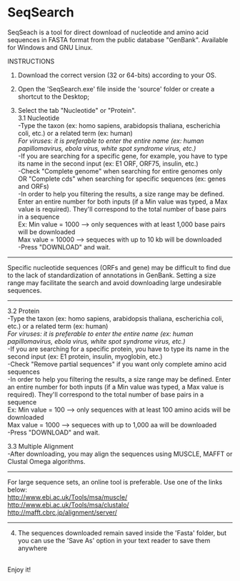 # SeqSearch

SeqSeach is a tool for direct download of nucleotide and amino acid sequences in FASTA format from the public database "GenBank". Available for Windows and GNU Linux.


INSTRUCTIONS

1. Download the correct version (32 or 64-bits) according to your OS.


2. Open the 'SeqSearch.exe' file inside the 'source' folder or create a shortcut to the Desktop;


3. Select the tab "Nucleotide" or "Protein".<br>
3.1 Nucleotide<br>
-Type the taxon (ex: homo sapiens, arabidopsis thaliana, escherichia coli, etc.) or a related term (ex: human)<br>
*For viruses: it is preferable to enter the entire name (ex: human papillomavirus, ebola virus, white spot syndrome virus, etc.)*<br>
-If you are searching for a specific gene, for example, you have to type its name in the second input (ex: E1 ORF, ORF75, insulin, etc.)<br>
-Check "Complete genome" when searching for entire genomes only OR "Complete cds" when searching for specific sequences (ex: genes and ORFs)<br>
-In order to help you filtering the results, a size range may be defined. Enter an entire number for both inputs (if a Min value was typed, a Max value is required). They'll correspond to the total number of base pairs in a sequence<br>
Ex: Min value = 1000 --> only sequences with at least 1,000 base pairs will be downloaded<br>
    Max value = 10000 --> sequeces with up to 10 kb will be downloaded<br>
-Press "DOWNLOAD" and wait.<br>

**************************************************************************************************************************************
Specific nucleotide sequences (ORFs and gene) may be difficult to find due to the lack of standardization of annotations in GenBank.
Setting a size range may facilitate the search and avoid downloading large undesirable sequences.
**************************************************************************************************************************************

3.2 Protein<br>
-Type the taxon (ex: homo sapiens, arabidopsis thaliana, escherichia coli, etc.) or a related term (ex: human)<br>
*For viruses: it is preferable to enter the entire name (ex: human papillomavirus, ebola virus, white spot syndrome virus, etc.)*<br>
-If you are searching for a specific protein, you have to type its name in the second input (ex: E1 protein, insulin, myoglobin, etc.)<br>
-Check "Remove partial sequences" if you want only complete amino acid sequences<br>
-In order to help you filtering the results, a size range may be defined. Enter an entire number for both inputs (if a Min value was typed, a Max value is required). They'll correspond to the total number of base pairs in a sequence<br>
Ex: Min value = 100 --> only sequences with at least 100 amino acids will be downloaded<br>
    Max value = 1000 --> sequeces with up to 1,000 aa will be downloaded<br>
-Press "DOWNLOAD" and wait.<br>

3.3 Multiple Alignment<br>
-After downloading, you may align the sequences using MUSCLE, MAFFT or Clustal Omega algorithms.<br>

************************************************************************************
For large sequence sets, an online tool is preferable. Use one of the links below:<br>
http://www.ebi.ac.uk/Tools/msa/muscle/ <br>
http://www.ebi.ac.uk/Tools/msa/clustalo/ <br>
http://mafft.cbrc.jp/alignment/server/
************************************************************************************

4. The sequences downloaded remain saved inside the 'Fasta' folder, but you can use the 'Save As' option in your text reader to save them anywhere<br>
<br>
Enjoy it!

